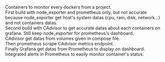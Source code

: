 Containers to monitor every dockers from a project.  
First build with node_exporter and prometheus only, but not accurate because node_exporter get host's system datas (cpu, ram, disk, network...) and not containers datas.  
Second build with CAdvisor to get accurate datas about each containers on grafana. Still keep node_exporter for prometheus's dashboard.  
CAdvisor get datas from volumes given in compose file.  
Then prometheus scrape CAdvisor metrics endpoint.  
Finally Grafana get datas from Prometheus to display on dashboard.  
Integrated alerts in Prometheus to easily monitor container's status.  
